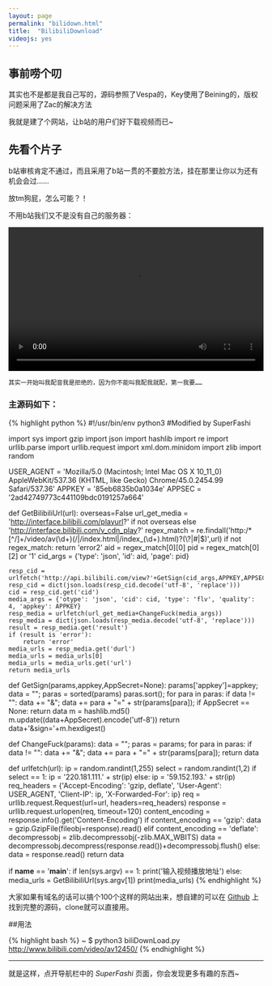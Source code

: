 ```yaml
---
layout: page
permalink: "bilidown.html"
title:  "BilibiliDownload"
videojs: yes
---
```

<head>
  <style type="text/css">
    .video-js-responsive-container.vjs-hd {
    padding-top: 56.25%;
    }
    .video-js-responsive-container.vjs-sd {
        padding-top: 75%;
    }
    .video-js-responsive-container {
        width: 100%;
        position: relative;
    }
    .video-js-responsive-container .video-js {
        height: 100% !important; 
        width: 100% !important;
        position: absolute;
        top: 0;
        left: 0;
    }
  </style>
</head>

## 事前唠个叨

其实也不是都是我自己写的，源码参照了Vespa的，Key使用了Beining的，版权问题采用了Zac的解决方法

我就是建了个网站，让b站的用户们好下载视频而已~

## 先看个片子

b站审核肯定不通过，而且采用了b站一贯的不要脸方法，挂在那里让你以为还有机会会过……

放tm狗屁，怎么可能？！

不用b站我们又不是没有自己的服务器：

<script src="//cdnjs.cloudflare.com/ajax/libs/video.js/5.0.0/video.min.js"></script>
<script src="//cdnjs-com.b0.upaiyun.com/ajax/libs/video.js/5.0.0/lang/zh-CN.js"></script>

<div class="video-js-responsive-container vjs-hd">
<video id="my-video" class="video-js vjs-big-play-centered" controls preload="auto" data-setup='{"language":"zh-CN"}'>
  <source src="//cdn-tlo.b0.upaiyun.com/fuckbilibili/5s5b7h3ek5uaxl8az2942100.mp4" type='video/mp4'>
  <p class="vjs-no-js">
  To view this video please enable JavaScript, and consider upgrading to a web browser that
  <a href="http://videojs.com/html5-video-support/" target="_blank">supports HTML5 video</a>
  </p>
</video>
</div>

    其实一开始叫我配音我是拒绝的，因为你不能叫我配我就配，第一我要……

### 主源码如下：

{% highlight python %}
#!/usr/bin/env python3
#Modified by SuperFashi

import sys
import gzip
import json
import hashlib
import re
import urllib.parse
import urllib.request
import xml.dom.minidom
import zlib
import random

USER_AGENT = 'Mozilla/5.0 (Macintosh; Intel Mac OS X 10_11_0) AppleWebKit/537.36 (KHTML, like Gecko) Chrome/45.0.2454.99 Safari/537.36'
APPKEY = '85eb6835b0a1034e'
APPSEC = '2ad42749773c441109bdc0191257a664'

def GetBilibiliUrl(url):
    overseas=False
    url_get_media = 'http://interface.bilibili.com/playurl?' if not overseas else 'http://interface.bilibili.com/v_cdn_play?'
    regex_match = re.findall('http:/*[^/]+/video/av(\\d+)(/|/index.html|/index_(\\d+).html)?(\\?|#|$)',url)
    if not regex_match:
        return 'error2'
    aid = regex_match[0][0]
    pid = regex_match[0][2] or '1'
    cid_args = {'type': 'json', 'id': aid, 'page': pid}

    resp_cid = urlfetch('http://api.bilibili.com/view?'+GetSign(cid_args,APPKEY,APPSEC))
    resp_cid = dict(json.loads(resp_cid.decode('utf-8', 'replace')))
    cid = resp_cid.get('cid')
    media_args = {'otype': 'json', 'cid': cid, 'type': 'flv', 'quality': 4, 'appkey': APPKEY}
    resp_media = urlfetch(url_get_media+ChangeFuck(media_args))
    resp_media = dict(json.loads(resp_media.decode('utf-8', 'replace')))
    result = resp_media.get('result')
    if (result is 'error'):
        return 'error'
    media_urls = resp_media.get('durl')
    media_urls = media_urls[0]
    media_urls = media_urls.get('url')
    return media_urls
    
def GetSign(params,appkey,AppSecret=None):
    params['appkey']=appkey;
    data = "";
    paras = sorted(params)
    paras.sort();
    for para in paras:
        if data != "":
            data += "&";
        data += para + "=" + str(params[para]);
    if AppSecret == None:
        return data
    m = hashlib.md5()
    m.update((data+AppSecret).encode('utf-8'))
    return data+'&sign='+m.hexdigest()

def ChangeFuck(params):
    data = "";
    paras = params;
    for para in paras:
        if data != "":
            data += "&";
        data += para + "=" + str(params[para]);
    return data
    
def urlfetch(url):
    ip = random.randint(1,255)
    select = random.randint(1,2)
    if select == 1:
        ip = '220.181.111.' + str(ip)
    else:
        ip = '59.152.193.' + str(ip)
    req_headers = {'Accept-Encoding': 'gzip, deflate', 'User-Agent': USER_AGENT, 'Client-IP': ip, 'X-Forwarded-For': ip}
    req = urllib.request.Request(url=url, headers=req_headers)
    response = urllib.request.urlopen(req, timeout=120)
    content_encoding = response.info().get('Content-Encoding')
    if content_encoding == 'gzip':
        data = gzip.GzipFile(fileobj=response).read()
    elif content_encoding == 'deflate':
        decompressobj = zlib.decompressobj(-zlib.MAX_WBITS)
        data = decompressobj.decompress(response.read())+decompressobj.flush()
    else:
        data = response.read()
    return data

if __name__ == '__main__':
    if len(sys.argv) == 1:
        print('输入视频播放地址')
    else:
        media_urls = GetBilibiliUrl(sys.argv[1])
        print(media_urls)
{% endhighlight %}

大家如果有域名的话可以搞个100个这样的网站出来，想自建的可以在 [Github](https://github.com/fuckbilibili/BilibiliDownload) 上找到完整的源码，clone就可以直接用。

##用法

{% highlight bash %}
~ $ python3 biliDownLoad.py http://www.bilibili.com/video/av12450/
{% endhighlight %}

***

就是这样，点开导航栏中的 *SuperFashi* 页面，你会发现更多有趣的东西~
